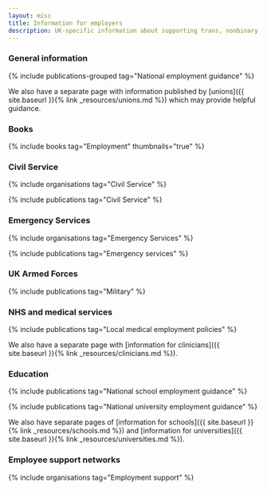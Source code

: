 ```yaml
---
layout: misc
title: Information for employers
description: UK-specific information about supporting trans, nonbinary, and gender non-conforming employees
---
```


### General information

{% include publications-grouped tag="National employment guidance" %}

We also have a separate page with information published by [unions]({{ site.baseurl }}{% link _resources/unions.md %}) which may provide helpful guidance.

### Books

{% include books tag="Employment" thumbnails="true" %}

### Civil Service

{% include organisations tag="Civil Service" %}

{% include publications tag="Civil Service" %}

### Emergency Services

{% include organisations tag="Emergency Services" %}

{% include publications tag="Emergency services" %}

### UK Armed Forces

{% include publications tag="Military" %}

### NHS and medical services

{% include publications tag="Local medical employment policies" %}

We also have a separate page with [information for clinicians]({{ site.baseurl }}{% link _resources/clinicians.md %}).

### Education

{% include publications tag="National school employment guidance" %}

{% include publications tag="National university employment guidance" %}

We also have separate pages of [information for schools]({{ site.baseurl }}{% link _resources/schools.md %}) and [information for universities]({{ site.baseurl }}{% link _resources/universities.md %}).

### Employee support networks

{% include organisations tag="Employment support" %}
